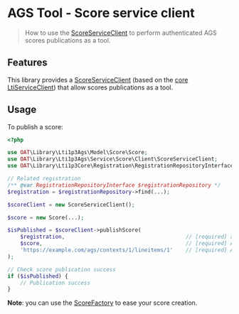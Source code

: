 # AGS Tool - Score service client

> How to use the [ScoreServiceClient](https://github.com/oat-sa/lib-lti1p3-ags/blob/master/src/Service/Score/Client/ScoreServiceClient.php) to perform authenticated AGS scores publications as a tool.

## Features

This library provides a [ScoreServiceClient](https://github.com/oat-sa/lib-lti1p3-ags/blob/master/src/Service/Score/Client/ScoreServiceClient.php) (based on the [core LtiServiceClient](https://github.com/oat-sa/lib-lti1p3-core/blob/master/doc/service/service-client.md)) that allow scores publications as a tool.

## Usage

To publish a score:

```php
<?php

use OAT\Library\Lti1p3Ags\Model\Score\Score;
use OAT\Library\Lti1p3Ags\Service\Score\Client\ScoreServiceClient;
use OAT\Library\Lti1p3Core\Registration\RegistrationRepositoryInterface;

// Related registration
/** @var RegistrationRepositoryInterface $registrationRepository */
$registration = $registrationRepository->find(...);

$scoreClient = new ScoreServiceClient();

$score = new Score(...);

$isPublished = $scoreClient->publishScore(
    $registration,                                      // [required] as the tool, it will call the platform of this registration
    $score,                                             // [required] AGS score to publish
    'https://example.com/ags/contexts/1/lineitems/1'    // [required] AGS line item url to publish the score to
);

// Check score publication success
if ($isPublished) {
    // Publication success
}
```

**Note**: you can use the [ScoreFactory](https://github.com/oat-sa/lib-lti1p3-ags/blob/master/src/Factory/Score/ScoreFactory.php) to ease your score creation.
